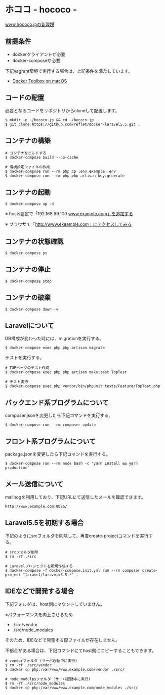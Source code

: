 # ホココ - hococo -
www.hococo.jpの新環境

## 前提条件
- dockerクライアントが必要
- docker-composeが必要

下記vagrant環境で実行する場合は、上記条件を満たしています。
* [Docker Toolbox on macOS](https://docs.docker.com/toolbox/toolbox_install_mac/)

## コードの配置
必要となるコードをリポジトリからcloneして配置します。

```
$ mkdir -p ~/hococo.jp && cd ~/hococo.jp
$ git clone https://github.com/reflet/docker-laravel5.5.git .
```

## コンテナの構築
```
# コンテナをビルドする
$ docker-compose build --no-cache

# 環境設定ファイルの作成
$ docker-compose run --rm php cp .env.example .env
$ docker-compose run --rm php php artisan key:generate
```

## コンテナの起動
```
$ docker-compose up -d
```
※ hosts設定で「192.168.99.100 www.example.com」を追加する

※ ブラウザで「http://www.exeample.com」にアクセスしてみる

## コンテナの状態確認
```
$ docker-compose ps
```

## コンテナの停止
```
$ docker-compose stop
```

## コンテナの破棄
```
$ docker-compose down -v
```

## Laravelについて
DB構成が変わった時には、migrationを実行する。

```
$ docker-compose exec php php artisan migrate
```

テストを実行する。

```
# TOPページのテスト作成
$ docker-compose exec php php artisan make:test TopTest

# テスト実行
$ docker-compose exec php vendor/bin/phpunit tests/Feature/TopTest.php
```

## バックエンド系プログラムについて
composer.jsonを変更したら下記コマンドを実行する。

```
$ docker-compose run --rm composer update
```

## フロント系プログラムについて
package.jsonを変更したら下記コマンドを実行する。

```
$ docker-compose run --rm node bash -c "yarn install && yarn production"
```

## メール送信について
mailhogを利用しており、下記URLにて送信したメールを確認できます。

```
http://www.example.com:8025/
```

## Laravel5.5を初期する場合
下記のようにsrcフォルダを削除して、再度create-projectコマンドを実行する。

```
# srcフォルダ削除
$ rm -rf ./src

# Laravelプロジェクトを新規作成する
$ docker-compose -f docker-compose.init.yml run --rm composer create-project "laravel/laravel=5.5.*" .
```

## IDEなどで開発する場合
下記フォルダは、host側にマウントしていません。

※パフォーマンスを向上させるため

- ./src/vendor
- ./src/node_modules

そのため、IDEなどで開発する際ファイルが存在しません。

不都合がある場合は、下記コマンドにてhost側にコピーすることもできます。

```
# vendorフォルダ (サーバ起動中に実行)
$ rm -rf ./src/vendor
$ docker cp php:/var/www/www.example.com/vendor ./src/

# node_modulesフォルダ (サーバ起動中に実行)
$ rm -rf ./src/node_modules
$ docker cp php:/var/www/www.example.com/node_modules ./src/
```
